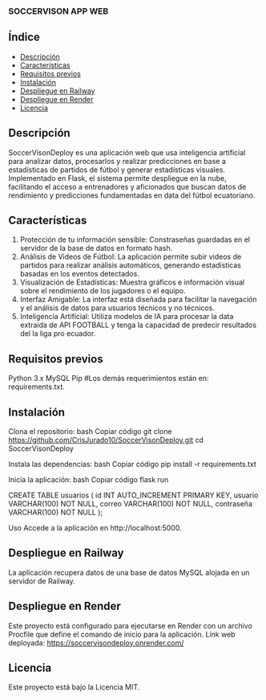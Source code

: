 
### SOCCERVISON APP WEB
## Índice
- [Descripción](#descripción)
- [Características](#características)
- [Requisitos previos](#requisitos-previos)
- [Instalación](#instalación)
- [Despliegue en Railway](#despliegue-en-railway)
- [Despliegue en Render](#despliegue-en-render)
- [Licencia](#licencia)
## Descripción
SoccerVisonDeploy es una aplicación web que usa inteligencia artificial para analizar  datos, procesarlos y realizar predicciones en base a estadísticas de partidos de fútbol y generar estadísticas visuales. Implementado en Flask, el sistema permite despliegue en la nube, facilitando el acceso a entrenadores y aficionados que buscan datos de rendimiento y predicciones fundamentadas en data del fútbol ecuatoriano.

## Características
1. Protección de tu información sensible: Constraseñas guardadas en el servidor de la base de datos en formato hash.
2. Análisis de Videos de Fútbol: La aplicación permite subir videos de partidos para realizar análisis automáticos, generando estadísticas basadas en los eventos detectados.
3. Visualización de Estadísticas: Muestra gráficos e información visual sobre el rendimiento de los jugadores o el equipo.
4. Interfaz Amigable: La interfaz está diseñada para facilitar la navegación y el análisis de datos para usuarios técnicos y no técnicos.
5. Inteligencia Artificial: Utiliza modelos de IA para procesar la data extraida de API FOOTBALL y tenga la capacidad de predecir resultados del la liga pro ecuador.

## Requisitos previos
Python 3.x
MySQL
Pip #Los demás requerimientos están en: requirements.txt.

## Instalación
Clona el repositorio:
bash
Copiar código
git clone https://github.com/CrisJurado10/SoccerVisonDeploy.git
cd SoccerVisonDeploy

Instala las dependencias:
bash
Copiar código
pip install -r requirements.txt

Inicia la aplicación:
bash
Copiar código
flask run

CREATE TABLE usuarios (
    id INT AUTO_INCREMENT PRIMARY KEY,
    usuario VARCHAR(100) NOT NULL,
    correo VARCHAR(100) NOT NULL,
    contraseña VARCHAR(100) NOT NULL
);

Uso
Accede a la aplicación en http://localhost:5000.



## Despliegue en Railway
La aplicación recupera datos de una base de datos MySQL alojada en un servidor de Railway.

## Despliegue en Render
Este proyecto está configurado para ejecutarse en Render con un archivo Procfile que define el comando de inicio para la aplicación.
Link web deployada: https://soccervisondeploy.onrender.com/

## Licencia
Este proyecto está bajo la Licencia MIT.
